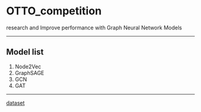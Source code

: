 # OTTO_competition

research and Improve performance with
Graph Neural Network Models 

---

## Model list
1. Node2Vec
2. GraphSAGE
3. GCN
4. GAT

---

[dataset](https://www.kaggle.com/code/radek1/howto-full-dataset-as-parquet-csv-files)
